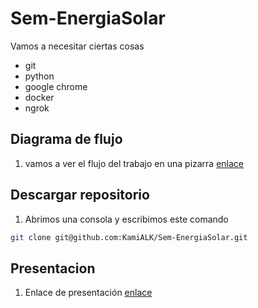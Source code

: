 # Sem-EnergiaSolar

Vamos a necesitar ciertas cosas

- git
- python
- google chrome
- docker
- ngrok

## Diagrama de flujo

1. vamos a ver el flujo del trabajo en una pizarra  [enlace](https://app.eraser.io/workspace/5YVWd7fNhIZonTFGqyYq?origin=share)

## Descargar repositorio

1. Abrimos una consola y escribimos este comando

```bash
git clone git@github.com:KamiALK/Sem-EnergiaSolar.git
```

## Presentacion

1. Enlace de presentación [enlace](https://docs.google.com/presentation/d/1WEXNJnKkSYh9aBn0FESBPjQrwbgNtZEkGRFu0xmt2oQ/edit?usp=sharing)
